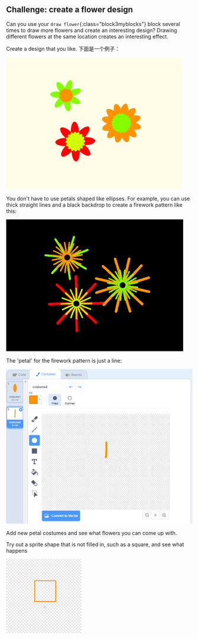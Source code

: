 ## Challenge: create a flower design

Can you use your `draw flower`{:class="block3myblocks"} block several times to draw more flowers and create an interesting design? Drawing different flowers at the same location creates an interesting effect.

Create a design that you like. 下面是一个例子：

![截屏](images/flower-three.png)

You don't have to use petals shaped like ellipses. For example, you can use thick straight lines and a black backdrop to create a firework pattern like this:

![截图](images/flower-fireworks.png)

The 'petal' for the firework pattern is just a line:

![截屏](images/flower-firework-petal.png)

Add new petal costumes and see what flowers you can come up with.

Try out a sprite shape that is not filled in, such as a square, and see what happens

![截屏](images/flower-square-petal.png)